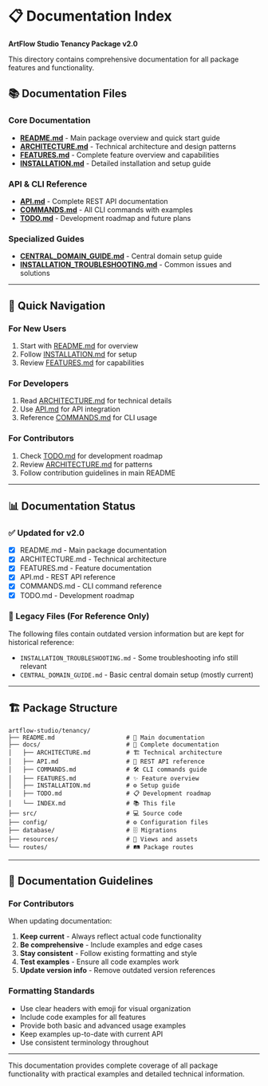 # 📋 Documentation Index

**ArtFlow Studio Tenancy Package v2.0**

This directory contains comprehensive documentation for all package features and functionality.

## 📚 Documentation Files

### Core Documentation
- **[README.md](../README.md)** - Main package overview and quick start guide
- **[ARCHITECTURE.md](ARCHITECTURE.md)** - Technical architecture and design patterns  
- **[FEATURES.md](FEATURES.md)** - Complete feature overview and capabilities
- **[INSTALLATION.md](INSTALLATION.md)** - Detailed installation and setup guide

### API & CLI Reference
- **[API.md](API.md)** - Complete REST API documentation
- **[COMMANDS.md](COMMANDS.md)** - All CLI commands with examples
- **[TODO.md](TODO.md)** - Development roadmap and future plans

### Specialized Guides
- **[CENTRAL_DOMAIN_GUIDE.md](CENTRAL_DOMAIN_GUIDE.md)** - Central domain setup guide
- **[INSTALLATION_TROUBLESHOOTING.md](INSTALLATION_TROUBLESHOOTING.md)** - Common issues and solutions

---

## 🚀 Quick Navigation

### For New Users
1. Start with [README.md](../README.md) for overview
2. Follow [INSTALLATION.md](INSTALLATION.md) for setup
3. Review [FEATURES.md](FEATURES.md) for capabilities

### For Developers
1. Read [ARCHITECTURE.md](ARCHITECTURE.md) for technical details
2. Use [API.md](API.md) for API integration
3. Reference [COMMANDS.md](COMMANDS.md) for CLI usage

### For Contributors
1. Check [TODO.md](TODO.md) for development roadmap
2. Review [ARCHITECTURE.md](ARCHITECTURE.md) for patterns
3. Follow contribution guidelines in main README

---

## 📊 Documentation Status

### ✅ Updated for v2.0
- [x] README.md - Main package documentation
- [x] ARCHITECTURE.md - Technical architecture
- [x] FEATURES.md - Feature documentation
- [x] API.md - REST API reference
- [x] COMMANDS.md - CLI command reference
- [x] TODO.md - Development roadmap

### 📝 Legacy Files (For Reference Only)
The following files contain outdated version information but are kept for historical reference:
- `INSTALLATION_TROUBLESHOOTING.md` - Some troubleshooting info still relevant
- `CENTRAL_DOMAIN_GUIDE.md` - Basic central domain setup (mostly current)

---

## 🏗️ Package Structure

```
artflow-studio/tenancy/
├── README.md                    # 📖 Main documentation
├── docs/                        # 📁 Complete documentation
│   ├── ARCHITECTURE.md          # 🏗️ Technical architecture  
│   ├── API.md                   # 🔌 REST API reference
│   ├── COMMANDS.md              # 🛠️ CLI commands guide
│   ├── FEATURES.md              # ✨ Feature overview
│   ├── INSTALLATION.md          # ⚙️ Setup guide
│   ├── TODO.md                  # 📋 Development roadmap
│   └── INDEX.md                 # 📚 This file
├── src/                         # 💻 Source code
├── config/                      # ⚙️ Configuration files  
├── database/                    # 🗄️ Migrations
├── resources/                   # 🎨 Views and assets
└── routes/                      # 🛤️ Package routes
```

---

## 📖 Documentation Guidelines

### For Contributors

When updating documentation:
1. **Keep current** - Always reflect actual code functionality
2. **Be comprehensive** - Include examples and edge cases
3. **Stay consistent** - Follow existing formatting and style
4. **Test examples** - Ensure all code examples work
5. **Update version info** - Remove outdated version references

### Formatting Standards
- Use clear headers with emoji for visual organization
- Include code examples for all features
- Provide both basic and advanced usage examples
- Keep examples up-to-date with current API
- Use consistent terminology throughout

---

This documentation provides complete coverage of all package functionality with practical examples and detailed technical information.

